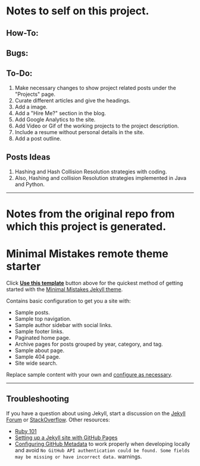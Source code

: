 # Notes to self on this project.

## How-To:

## Bugs:

## To-Do:
1. Make necessary changes to show project related posts under the "Projects" page.
2. Curate different articles and give the headings.
3. Add a image.
4. Add a "Hire Me?" section in the blog.
5. Add Google Analytics to the site. 
6. Add Video or Gif of the working projects to the project description.
7. Include a resume without personal details in the site.
8. Add a post outline.

## Posts Ideas
1. Hashing and Hash Collision Resolution strategies with coding. 
2. Also, Hashing and collision Resolution strategies implemented in Java and Python.

---------------------------------------------------------------
# Notes from the original repo from which this project is generated.

# Minimal Mistakes remote theme starter

Click [**Use this template**](https://github.com/mmistakes/mm-github-pages-starter/generate) button above for the quickest method of getting started with the [Minimal Mistakes Jekyll theme](https://github.com/mmistakes/minimal-mistakes).

Contains basic configuration to get you a site with:

- Sample posts.
- Sample top navigation.
- Sample author sidebar with social links.
- Sample footer links.
- Paginated home page.
- Archive pages for posts grouped by year, category, and tag.
- Sample about page.
- Sample 404 page.
- Site wide search.

Replace sample content with your own and [configure as necessary](https://mmistakes.github.io/minimal-mistakes/docs/configuration/).

---

## Troubleshooting

If you have a question about using Jekyll, start a discussion on the [Jekyll Forum](https://talk.jekyllrb.com/) or [StackOverflow](https://stackoverflow.com/questions/tagged/jekyll). Other resources:

- [Ruby 101](https://jekyllrb.com/docs/ruby-101/)
- [Setting up a Jekyll site with GitHub Pages](https://jekyllrb.com/docs/github-pages/)
- [Configuring GitHub Metadata](https://github.com/jekyll/github-metadata/blob/master/docs/configuration.md#configuration) to work properly when developing locally and avoid `No GitHub API authentication could be found. Some fields may be missing or have incorrect data.` warnings.
